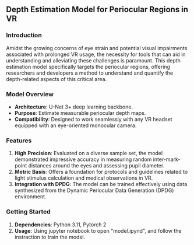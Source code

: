 ## Depth Estimation Model for Periocular Regions in VR

### Introduction

Amidst the growing concerns of eye strain and potential visual impairments associated with prolonged VR usage, the necessity for tools that can aid in understanding and alleviating these challenges is paramount. This depth estimation model specifically targets the periocular regions, offering researchers and developers a method to understand and quantify the depth-related aspects of this critical area.

### Model Overview

- **Architecture**: U-Net 3+ deep learning backbone.
- **Purpose**: Estimate measurable periocular depth maps.
- **Compatibility**: Designed to work seamlessly with any VR headset equipped with an eye-oriented monocular camera.

### Features

1. **High Precision**: Evaluated on a diverse sample set, the model demonstrated impressive accuracy in measuring random inter-mark-point distances around the eyes and assessing pupil diameter.
2. **Metric Basis**: Offers a foundation for protocols and guidelines related to light stimulus calculation and medical observations in VR.
3. **Integration with DPDG**: The model can be trained effectively using data synthesized from the Dynamic Periocular Data Generation (DPDG) environment.

### Getting Started

1. **Dependencies**: Python 3.11, Pytorch 2
2. **Usage**: Using jupyter notebook to open "model.ipynd", and follow the instraction to train the model.